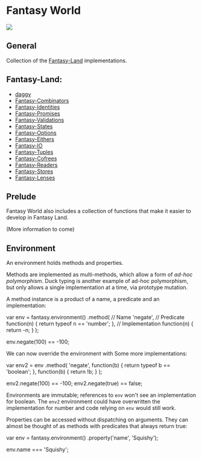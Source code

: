 # Fantasy World

![](https://raw.github.com/puffnfresh/fantasy-land/master/logo.png)

## General

Collection of the [Fantasy-Land](https://github.com/puffnfresh/fantasy-land) implementations.

## Fantasy-Land:

* [daggy](https://github.com/puffnfresh/daggy)
* [Fantasy-Combinators](https://github.com/puffnfresh/fantasy-combinators)
* [Fantasy-Identities](https://github.com/puffnfresh/fantasy-identities)
* [Fantasy-Promises](https://github.com/puffnfresh/fantasy-promises)
* [Fantasy-Validations](https://github.com/puffnfresh/fantasy-validations)
* [Fantasy-States](https://github.com/puffnfresh/fantasy-states)
* [Fantasy-Options](https://github.com/puffnfresh/fantasy-options)
* [Fantasy-Eithers](https://github.com/puffnfresh/fantasy-eithers)
* [Fantasy-IO](https://github.com/puffnfresh/fantasy-io)
* [Fantasy-Tuples](https://github.com/puffnfresh/fantasy-tuples)
* [Fantasy-Cofrees](https://github.com/puffnfresh/fantasy-cofrees)
* [Fantasy-Readers](https://github.com/puffnfresh/fantasy-readers)
* [Fantasy-Stores](https://github.com/puffnfresh/fantasy-stores)
* [Fantasy-Lenses](https://github.com/puffnfresh/fantasy-lenses)

## Prelude

Fantasy World also includes a collection of functions that make it 
easier to develop in Fantasy Land.

(More information to come)

## Environment

An environment holds methods and properties.

Methods are implemented as multi-methods, which allow a form of
*ad-hoc polymorphism*. Duck typing is another example of ad-hoc
polymorphism, but only allows a single implementation at a time, via
prototype mutation.

A method instance is a product of a name, a predicate and an
implementation:

   var env = fantasy.environment()
       .method(
           // Name
           'negate',
           // Predicate
           function(n) {
               return typeof n == 'number';
           },
           // Implementation
           function(n) {
               return -n;
           }
       );

   env.negate(100) == -100;

We can now override the environment with Some more implementations:

   var env2 = env
       .method(
           'negate',
           function(b) {
               return typeof b == 'boolean';
           },
           function(b) {
               return !b;
           }
       );

   env2.negate(100) == -100;
   env2.negate(true) == false;

Environments are immutable; references to `env` won't see an
implementation for boolean. The `env2` environment could have
overwritten the implementation for number and code relying on `env`
would still work.

Properties can be accessed without dispatching on arguments. They
can almost be thought of as methods with predicates that always
return true:

   var env = fantasy.environment()
       .property('name', 'Squishy');

   env.name === 'Squishy';
